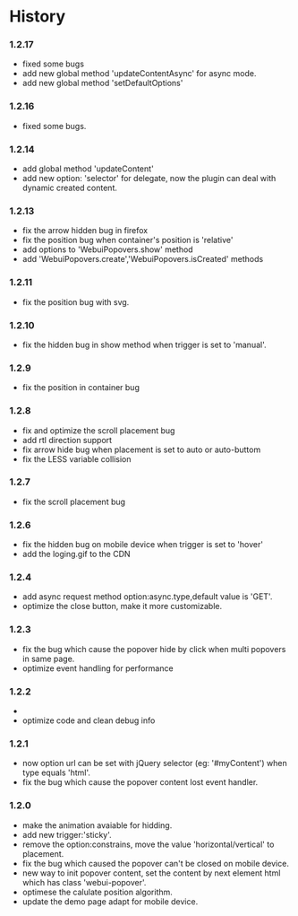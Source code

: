 


# History
### 1.2.17
* fixed  some bugs
* add new global method 'updateContentAsync' for async mode.
* add new global method 'setDefaultOptions'


### 1.2.16
* fixed some bugs.


### 1.2.14
* add global method 'updateContent'
* add new option: 'selector' for delegate, now the plugin can deal with dynamic created content.

### 1.2.13
* fix the arrow hidden bug in firefox
* fix the position bug when container's position is 'relative'
* add options to 'WebuiPopovers.show'  method
* add 'WebuiPopovers.create','WebuiPopovers.isCreated' methods 

### 1.2.11
* fix the position bug with svg.


### 1.2.10
* fix the hidden bug in show method when trigger is set to 'manual'.


### 1.2.9
* fix the position in container bug

### 1.2.8
* fix and optimize the scroll placement bug
* add rtl direction support
* fix arrow hide bug when placement is set to auto or auto-buttom
* fix the LESS variable collision


### 1.2.7
* fix the scroll placement bug

### 1.2.6
* fix the hidden bug on mobile device when trigger is set to 'hover'
* add the loging.gif to the CDN

### 1.2.4
* add async request method option:async.type,default value is 'GET'.
* optimize the close button, make it more customizable.


### 1.2.3
* fix the bug which cause the popover hide by click when multi popovers in same page.
* optimize event handling for performance

### 1.2.2
*
* optimize code and clean debug info

### 1.2.1
* now option url can be set with jQuery selector (eg: '#myContent') when type equals 'html'.
* fix the bug which cause the popover content lost event handler.


### 1.2.0
* make the  animation avaiable for hidding.
* add new trigger:'sticky'.
* remove the option:constrains, move the value 'horizontal/vertical' to placement.
* fix the bug which caused the  popover can't be closed on mobile device.
* new way to init popover content, set the content by next element html which has class 'webui-popover'.
* optimese the calulate position  algorithm.
* update the demo page adapt for mobile device.

